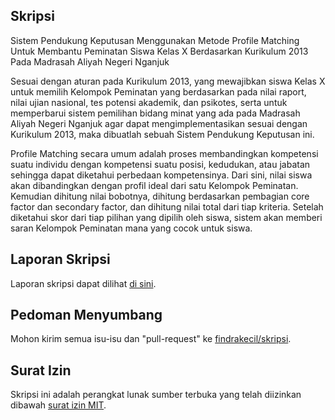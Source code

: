 ## Skripsi

Sistem Pendukung Keputusan Menggunakan Metode Profile Matching Untuk Membantu Peminatan Siswa Kelas X Berdasarkan Kurikulum 2013 Pada Madrasah Aliyah Negeri Nganjuk

Sesuai dengan aturan pada Kurikulum 2013, yang mewajibkan siswa Kelas X untuk memilih Kelompok Peminatan yang berdasarkan pada nilai raport, nilai ujian nasional, tes potensi akademik, dan psikotes, serta untuk memperbarui sistem pemilihan bidang minat yang ada pada Madrasah Aliyah Negeri Nganjuk agar dapat mengimplementasikan sesuai dengan Kurikulum 2013, maka dibuatlah sebuah Sistem Pendukung Keputusan ini.

Profile Matching secara umum adalah proses membandingkan kompetensi suatu individu dengan kompetensi suatu posisi, kedudukan, atau jabatan sehingga dapat diketahui perbedaan kompetensinya. Dari sini, nilai siswa akan dibandingkan dengan profil ideal dari satu Kelompok Peminatan. Kemudian dihitung nilai bobotnya, dihitung berdasarkan pembagian core factor dan secondary factor, dan dihitung nilai total dari tiap kriteria. Setelah diketahui skor dari tiap pilihan yang dipilih oleh siswa, sistem akan memberi saran Kelompok Peminatan mana yang cocok untuk siswa.

## Laporan Skripsi

Laporan skripsi dapat dilihat [di sini](https://drive.google.com/open?id=0BwehWkK2UkkbY0pEaHJybzRuN0E&authuser=0).

## Pedoman Menyumbang

Mohon kirim semua isu-isu dan "pull-request" ke [findrakecil/skripsi](http://github.com/findrakecil/skripsi).

## Surat Izin

Skripsi ini adalah perangkat lunak sumber terbuka yang telah diizinkan dibawah [surat izin MIT](http://opensource.org/licenses/MIT).
